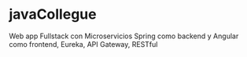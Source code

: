 # javaCollegue
Web app Fullstack con Microservicios Spring como backend y Angular como frontend, Eureka, API Gateway, RESTful
